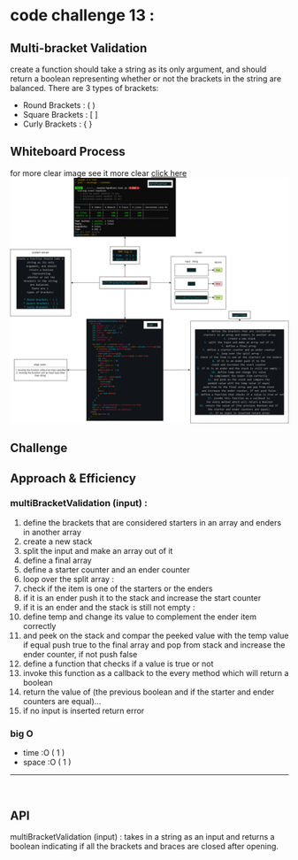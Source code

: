 # code challenge 13 : 
## Multi-bracket Validation
create a function should take a string as its only argument, and should return a boolean representing whether or not the brackets in the string are balanced. There are 3 types of brackets:

* Round Brackets : ( )
* Square Brackets : [ ]
* Curly Brackets : { }

## Whiteboard Process
for more clear image see it more clear [click here](https://app.diagrams.net/#G1aFwICzPK8CbPe8Y1lOeSqv2-nSuDZBBs)
![white board](https://github.com/tamaraalbilleh/data-structures-and-algorithms/blob/main/javascript-401d9/challenges/assets/cc13.png?raw=true)

## Challenge
## Approach & Efficiency
### multiBracketValidation (input) :
1. define the brackets that are considered starters in an array and enders in another array
2. create a new stack
3. split the input and make an array out of it 
4. define a final array 
5. define a starter counter and an ender counter 
6. loop over the split array :
7. check if the item is one of the starters or the enders 
8. if it is an ender push it to the stack and increase the start counter 
9. if it is an ender and the stack is still not empty : 
10. define temp and change its value to complement the ender item correctly 
11. and peek on the stack and compar the peeked value with the temp value if equal push true to the final array and pop from stack and increase the ender counter, if not push false 
12. define a function that checks if a value is true or not
13. invoke this function as a callback to the every method which will return a boolean
14. return the value of (the previous boolean and if the starter and ender counters are equal)...
15. if no input is inserted return error
### big O
* time  :O ( 1 )
* space :O ( 1 )

***
<br>

## API

multiBracketValidation (input)  : takes in a string as an input and returns a boolean indicating if all the brackets and braces are closed after opening.